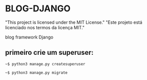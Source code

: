 # BLOG-DJANGO

"This project is licensed under the MIT License."
"Este projeto está licenciado nos termos da licença MIT."

blog framework Django

## primeiro crie um superuser:

`~$ python3 manage.py createsuperuser`

`~$ python3 manage.py migrate`
